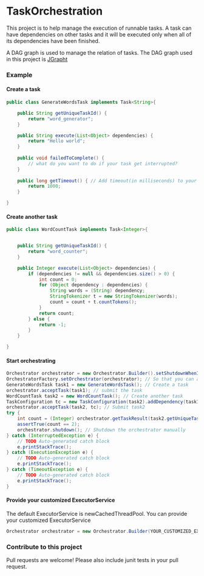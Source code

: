 TaskOrchestration
=============

This project is to help manage the execution of runnable tasks. A task can have dependencies on other tasks and it will be executed only when all of its dependencies have been finished.

A DAG graph is used to manage the relation of tasks. The DAG graph used in this project is [JGrapht](http://jgrapht.org/)

### Example
#### Create a task
```Java
public class GenerateWordsTask implements Task<String>{

  	public String getUniqueTaskId() {
  		return "word_generator";
  	}

  	public String execute(List<Object> dependencies) {
  		return "Hello world";
  	}
  	
  	public void failedToComplete() {
  		// what do you want to do if your task get interrupted?
  	}
  	
  	public long getTimeout() { // Add timeout(in milliseconds) to your task. If return 0 then there's no timeout
		return 1000;
	}

}
```
#### Create another task
```Java
public class WordCountTask implements Task<Integer>{


	public String getUniqueTaskId() {
		return "word_counter";
	}

	public Integer execute(List<Object> dependencies) {
		if (dependencies != null && dependencies.size() > 0) {
			int count = 0;
			for (Object dependency : dependencies) {
				String words = (String) dependency;
				StringTokenizer t = new StringTokenizer(words);
				count = count + t.countTokens();
			}
			return count;
		} else {
			return -1;
		}
	}

}
```
#### Start orchestrating
```Java
Orchestrator orchestrator = new Orchestrator.Builder().setShutdownWhenIdle(false).build(); // Create an orchestrator
OrchestratorFactory.setOrchestrator(orchestrator); // So that you can access the orchestrator wherever you want
GenerateWordsTask task1 = new GenerateWordsTask(); // Create a task
orchestrator.acceptTask(task1); // submit the task
WordCountTask task2 = new WordCountTask(); // Create another task
TaskConfiguration tc = new TaskConfiguration(task2).addDependency(task1); // Make task2 depend on task1
orchestrator.acceptTask(task2, tc); // Submit task2
try {
	int count = (Integer) orchestrator.getTaskResult(task2.getUniqueTaskId(), 1000, TimeUnit.MILLISECONDS); // Get the result of task2
	assertTrue(count == 2);
	orchestrator.shutdown(); // Shutdown the orchestrator manually
} catch (InterruptedException e) {
	// TODO Auto-generated catch block
	e.printStackTrace();
} catch (ExecutionException e) {
	// TODO Auto-generated catch block
	e.printStackTrace();
} catch (TimeoutException e) {
	// TODO Auto-generated catch block
	e.printStackTrace();
}
```
#### Provide your customized ExecutorService
The default ExecutorService is newCachedThreadPool. You can provide your customized ExecutorService
```Java
Orchestrator orchestrator = new Orchestrator.Builder(YOUR_CUSTOMIZED_EXECUTOR).build(); 
```

### Contribute to this project
Pull requests are welcome! Please also include junit tests in your pull request.
